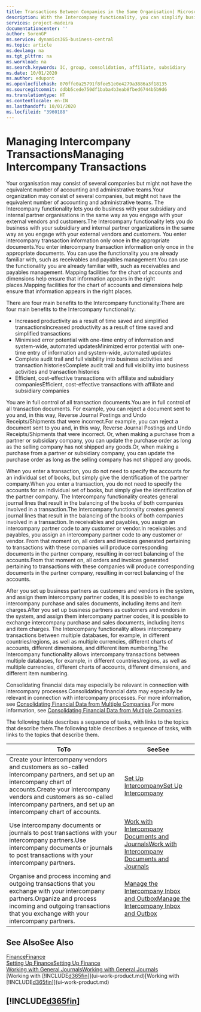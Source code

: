 ```yaml
---
title: Transactions Between Companies in the Same Organisation| Microsoft Docs
description: With the Intercompany functionality, you can simplify business processes and transactions between companies within the same organisation.
services: project-madeira
documentationcenter: ''
author: SorenGP
ms.service: dynamics365-business-central
ms.topic: article
ms.devlang: na
ms.tgt_pltfrm: na
ms.workload: na
ms.search.keywords: IC, group, consolidation, affiliate, subsidiary
ms.date: 10/01/2020
ms.author: edupont
ms.openlocfilehash: 070ffe0a25791f8fee51e0e4279a3886a3f18135
ms.sourcegitcommit: ddbb5cede750df1baba4b3eab8fbed6744b5b9d6
ms.translationtype: HT
ms.contentlocale: en-IN
ms.lasthandoff: 10/01/2020
ms.locfileid: "3960188"
---
```

# <a name="managing-intercompany-transactions"></a><span data-ttu-id="ff760-103">Managing Intercompany Transactions</span><span class="sxs-lookup"><span data-stu-id="ff760-103">Managing Intercompany Transactions</span></span>
<span data-ttu-id="ff760-104">Your organisation may consist of several companies but might not have the equivalent number of accounting and administrative teams.</span><span class="sxs-lookup"><span data-stu-id="ff760-104">Your organization may consist of several companies, but might not have the equivalent number of accounting and administrative teams.</span></span> <span data-ttu-id="ff760-105">The Intercompany functionality lets you do business with your subsidiary and internal partner organisations in the same way as you engage with your external vendors and customers.</span><span class="sxs-lookup"><span data-stu-id="ff760-105">The Intercompany functionality lets you do business with your subsidiary and internal partner organizations in the same way as you engage with your external vendors and customers.</span></span> <span data-ttu-id="ff760-106">You enter intercompany transaction information only once in the appropriate documents.</span><span class="sxs-lookup"><span data-stu-id="ff760-106">You enter intercompany transaction information only once in the appropriate documents.</span></span> <span data-ttu-id="ff760-107">You can use the functionality you are already familiar with, such as receivables and payables management.</span><span class="sxs-lookup"><span data-stu-id="ff760-107">You can use the functionality you are already familiar with, such as receivables and payables management.</span></span> <span data-ttu-id="ff760-108">Mapping facilities for the chart of accounts and dimensions help ensure that information appears in the right places.</span><span class="sxs-lookup"><span data-stu-id="ff760-108">Mapping facilities for the chart of accounts and dimensions help ensure that information appears in the right places.</span></span>  

<span data-ttu-id="ff760-109">There are four main benefits to the Intercompany functionality:</span><span class="sxs-lookup"><span data-stu-id="ff760-109">There are four main benefits to the Intercompany functionality:</span></span>  

- <span data-ttu-id="ff760-110">Increased productivity as a result of time saved and simplified transactions</span><span class="sxs-lookup"><span data-stu-id="ff760-110">Increased productivity as a result of time saved and simplified transactions</span></span>  
- <span data-ttu-id="ff760-111">Minimised error potential with one-time entry of information and system-wide, automated updates</span><span class="sxs-lookup"><span data-stu-id="ff760-111">Minimized error potential with one-time entry of information and system-wide, automated updates</span></span>  
- <span data-ttu-id="ff760-112">Complete audit trail and full visibility into business activities and transaction histories</span><span class="sxs-lookup"><span data-stu-id="ff760-112">Complete audit trail and full visibility into business activities and transaction histories</span></span>  
- <span data-ttu-id="ff760-113">Efficient, cost-effective transactions with affiliate and subsidiary companies</span><span class="sxs-lookup"><span data-stu-id="ff760-113">Efficient, cost-effective transactions with affiliate and subsidiary companies</span></span>  

<span data-ttu-id="ff760-114">You are in full control of all transaction documents.</span><span class="sxs-lookup"><span data-stu-id="ff760-114">You are in full control of all transaction documents.</span></span> <span data-ttu-id="ff760-115">For example, you can reject a document sent to you and, in this way, Reverse Journal Postings and Undo Receipts/Shipments that were incorrect.</span><span class="sxs-lookup"><span data-stu-id="ff760-115">For example, you can reject a document sent to you and, in this way, Reverse Journal Postings and Undo Receipts/Shipments that were incorrect.</span></span> <span data-ttu-id="ff760-116">Or, when making a purchase from a partner or subsidiary company, you can update the purchase order as long as the selling company has not shipped any goods.</span><span class="sxs-lookup"><span data-stu-id="ff760-116">Or, when making a purchase from a partner or subsidiary company, you can update the purchase order as long as the selling company has not shipped any goods.</span></span>  

<span data-ttu-id="ff760-117">When you enter a transaction, you do not need to specify the accounts for an individual set of books, but simply give the identification of the partner company.</span><span class="sxs-lookup"><span data-stu-id="ff760-117">When you enter a transaction, you do not need to specify the accounts for an individual set of books, but simply give the identification of the partner company.</span></span> <span data-ttu-id="ff760-118">The Intercompany functionality creates general journal lines that result in the balancing of the books of both companies involved in a transaction.</span><span class="sxs-lookup"><span data-stu-id="ff760-118">The Intercompany functionality creates general journal lines that result in the balancing of the books of both companies involved in a transaction.</span></span> <span data-ttu-id="ff760-119">In receivables and payables, you assign an intercompany partner code to any customer or vendor.</span><span class="sxs-lookup"><span data-stu-id="ff760-119">In receivables and payables, you assign an intercompany partner code to any customer or vendor.</span></span> <span data-ttu-id="ff760-120">From that moment on, all orders and invoices generated pertaining to transactions with these companies will produce corresponding documents in the partner company, resulting in correct balancing of the accounts.</span><span class="sxs-lookup"><span data-stu-id="ff760-120">From that moment on, all orders and invoices generated pertaining to transactions with these companies will produce corresponding documents in the partner company, resulting in correct balancing of the accounts.</span></span>  

 <span data-ttu-id="ff760-121">After you set up business partners as customers and vendors in the system, and assign them intercompany partner codes, it is possible to exchange intercompany purchase and sales documents, including items and item charges.</span><span class="sxs-lookup"><span data-stu-id="ff760-121">After you set up business partners as customers and vendors in the system, and assign them intercompany partner codes, it is possible to exchange intercompany purchase and sales documents, including items and item charges.</span></span> <span data-ttu-id="ff760-122">The Intercompany functionality allows intercompany transactions between multiple databases, for example, in different countries/regions, as well as multiple currencies, different charts of accounts, different dimensions, and different item numbering.</span><span class="sxs-lookup"><span data-stu-id="ff760-122">The Intercompany functionality allows intercompany transactions between multiple databases, for example, in different countries/regions, as well as multiple currencies, different charts of accounts, different dimensions, and different item numbering.</span></span>  

<span data-ttu-id="ff760-123">Consolidating financial data may especially be relevant in connection with intercompany processes.</span><span class="sxs-lookup"><span data-stu-id="ff760-123">Consolidating financial data may especially be relevant in connection with intercompany processes.</span></span> <span data-ttu-id="ff760-124">For more information, see [Consolidating Financial Data from Multiple Companies](finance-consolidated-company-reporting.md).</span><span class="sxs-lookup"><span data-stu-id="ff760-124">For more information, see [Consolidating Financial Data from Multiple Companies](finance-consolidated-company-reporting.md).</span></span>

<span data-ttu-id="ff760-125">The following table describes a sequence of tasks, with links to the topics that describe them.</span><span class="sxs-lookup"><span data-stu-id="ff760-125">The following table describes a sequence of tasks, with links to the topics that describe them.</span></span>

 |<span data-ttu-id="ff760-126">To</span><span class="sxs-lookup"><span data-stu-id="ff760-126">To</span></span> |<span data-ttu-id="ff760-127">See</span><span class="sxs-lookup"><span data-stu-id="ff760-127">See</span></span>|
 |---|---|
 |<span data-ttu-id="ff760-128">Create your intercompany vendors and customers as so-called intercompany partners, and set up an intercompany chart of accounts.</span><span class="sxs-lookup"><span data-stu-id="ff760-128">Create your intercompany vendors and customers as so-called intercompany partners, and set up an intercompany chart of accounts.</span></span>|[<span data-ttu-id="ff760-129">Set Up Intercompany</span><span class="sxs-lookup"><span data-stu-id="ff760-129">Set Up Intercompany</span></span>](intercompany-how-setup.md)|
 |<span data-ttu-id="ff760-130">Use intercompany documents or journals to post transactions with your intercompany partners.</span><span class="sxs-lookup"><span data-stu-id="ff760-130">Use intercompany documents or journals to post transactions with your intercompany partners.</span></span>|[<span data-ttu-id="ff760-131">Work with Intercompany Documents and Journals</span><span class="sxs-lookup"><span data-stu-id="ff760-131">Work with Intercompany Documents and Journals</span></span>](intercompany-how-work-documents-journals.md)|
 |<span data-ttu-id="ff760-132">Organise and process incoming and outgoing transactions that you exchange with your intercompany partners.</span><span class="sxs-lookup"><span data-stu-id="ff760-132">Organize and process incoming and outgoing transactions that you exchange with your intercompany partners.</span></span>|[<span data-ttu-id="ff760-133">Manage the Intercompany Inbox and Outbox</span><span class="sxs-lookup"><span data-stu-id="ff760-133">Manage the Intercompany Inbox and Outbox</span></span>](intercompany-how-manage-intercompany-inbox.md)|

## <a name="see-also"></a><span data-ttu-id="ff760-134">See Also</span><span class="sxs-lookup"><span data-stu-id="ff760-134">See Also</span></span>
[<span data-ttu-id="ff760-135">Finance</span><span class="sxs-lookup"><span data-stu-id="ff760-135">Finance</span></span>](finance.md)  
[<span data-ttu-id="ff760-136">Setting Up Finance</span><span class="sxs-lookup"><span data-stu-id="ff760-136">Setting Up Finance</span></span>](finance-setup-finance.md)  
[<span data-ttu-id="ff760-137">Working with General Journals</span><span class="sxs-lookup"><span data-stu-id="ff760-137">Working with General Journals</span></span>](ui-work-general-journals.md)  
<span data-ttu-id="ff760-138">[Working with [!INCLUDE[d365fin](includes/d365fin_md.md)]](ui-work-product.md)</span><span class="sxs-lookup"><span data-stu-id="ff760-138">[Working with [!INCLUDE[d365fin](includes/d365fin_md.md)]](ui-work-product.md)</span></span>

## [!INCLUDE[d365fin](includes/free_trial_md.md)]  
